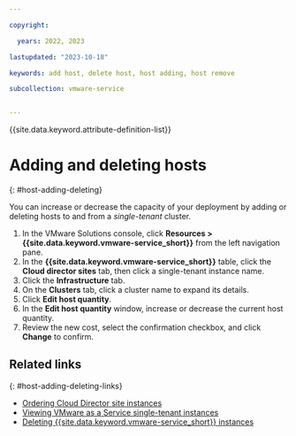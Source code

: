 ```yaml
---

copyright:

  years: 2022, 2023

lastupdated: "2023-10-18"

keywords: add host, delete host, host adding, host remove

subcollection: vmware-service


---
```


{{site.data.keyword.attribute-definition-list}}

# Adding and deleting hosts
{: #host-adding-deleting}

You can increase or decrease the capacity of your deployment by adding or deleting hosts to and from a *single-tenant* cluster.

1. In the VMware Solutions console, click **Resources > {{site.data.keyword.vmware-service_short}}** from the left navigation pane.
2. In the **{{site.data.keyword.vmware-service_short}}** table, click the **Cloud director sites** tab, then click a single-tenant instance name.
3. Click the **Infrastructure** tab.
4. On the **Clusters** tab, click a cluster name to expand its details.
5. Click **Edit host quantity**.
6. In the **Edit host quantity** window, increase or decrease the current host quantity.
7. Review the new cost, select the confirmation checkbox, and click **Change** to confirm.

## Related links
{: #host-adding-deleting-links}

* [Ordering Cloud Director site instances](/docs/vmware-service?topic=vmware-service-tenant-ordering)
* [Viewing VMware as a Service single-tenant instances](/docs/vmware-service?topic=vmware-service-tenant-viewing)
* [Deleting {{site.data.keyword.vmware-service_short}} instances](/docs/vmware-service?topic=vmware-service-tenant-deleting)
